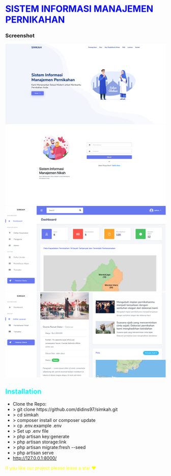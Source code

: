 <h1 style="color:blue">SISTEM INFORMASI MANAJEMEN PERNIKAHAN</h1>

<h3>Screenshot</h3>
<img src="public/assets/img/doc/home.png" />
<img src="public/assets/img/doc/login.png" />
<img src="public/assets/img/doc/admin.png" />
<img src="public/assets/img/doc/vendor.png" />



<h2 style="color:cyan">Installation</h2>
<ul>
    <li>Clone the Repo: <br> </li>
    <li style=""> > git clone https://github.com/didins97/simkah.git</li>
    <li> > cd simkah</li>
    <li> > composer install or composer update</li>
    <li> > cp .env.example .env</li>
    <li> > Set up .env file</li>
    <li> > php artisan key:generate</li>
    <li> > php artisan storage:link</li>
    <li> > php artisan migrate:fresh --seed</li>
    <li> > php artisan serve</li>
    <li> <a href="http://127.0.0.1:8000/">http://127.0.0.1:8000/</a> </li>
</ul>



<p style="color:yellow">If you like our project please leave a star ❤<p>
